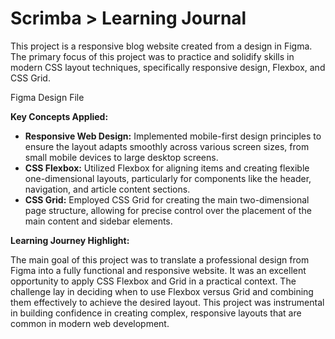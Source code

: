 # Scrimba > Learning Journal

This project is a responsive blog website created from a design in Figma. The primary focus of this project was to practice and solidify skills in modern CSS layout techniques, specifically responsive design, Flexbox, and CSS Grid.

Figma Design File

**Key Concepts Applied:**

* **Responsive Web Design:** Implemented mobile-first design principles to ensure the layout adapts smoothly across various screen sizes, from small mobile devices to large desktop screens.
* **CSS Flexbox:** Utilized Flexbox for aligning items and creating flexible one-dimensional layouts, particularly for components like the header, navigation, and article content sections.
* **CSS Grid:** Employed CSS Grid for creating the main two-dimensional page structure, allowing for precise control over the placement of the main content and sidebar elements.

**Learning Journey Highlight:**

The main goal of this project was to translate a professional design from Figma into a fully functional and responsive website. It was an excellent opportunity to apply CSS Flexbox and Grid in a practical context. The challenge lay in deciding when to use Flexbox versus Grid and combining them effectively to achieve the desired layout. This project was instrumental in building confidence in creating complex, responsive layouts that are common in modern web development.
